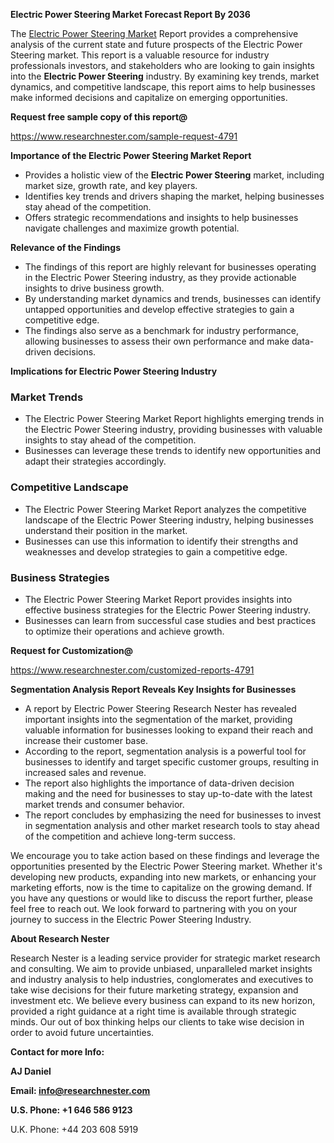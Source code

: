 ﻿<a name="_hlk168570615"></a><a name="_hlk168498031"></a>**Electric Power Steering Market Forecast Report By 2036**

The [Electric Power Steering Market](https://www.researchnester.com/reports/electric-power-steering-market/4791) Report provides a comprehensive analysis of the current state and future prospects of the Electric Power Steering market. This report is a valuable resource for industry professionals investors, and stakeholders who are looking to gain insights into the **Electric Power Steering** industry. By examining key trends, market dynamics, and competitive landscape, this report aims to help businesses make informed decisions and capitalize on emerging opportunities.

**Request free sample copy of this report@**

<https://www.researchnester.com/sample-request-4791> 

**Importance of the Electric Power Steering Market Report**

- Provides a holistic view of the **Electric Power Steering** market, including market size, growth rate, and key players.
- Identifies key trends and drivers shaping the market, helping businesses stay ahead of the competition.
- Offers strategic recommendations and insights to help businesses navigate challenges and maximize growth potential.

**Relevance of the Findings**

- The findings of this report are highly relevant for businesses operating in the Electric Power Steering industry, as they provide actionable insights to drive business growth.
- By understanding market dynamics and trends, businesses can identify untapped opportunities and develop effective strategies to gain a competitive edge.
- The findings also serve as a benchmark for industry performance, allowing businesses to assess their own performance and make data-driven decisions.

**Implications for Electric Power Steering Industry**
### **Market Trends**
- The Electric Power Steering Market Report highlights emerging trends in the Electric Power Steering industry, providing businesses with valuable insights to stay ahead of the competition.
- Businesses can leverage these trends to identify new opportunities and adapt their strategies accordingly.
### **Competitive Landscape**
- The Electric Power Steering Market Report analyzes the competitive landscape of the Electric Power Steering industry, helping businesses understand their position in the market.
- Businesses can use this information to identify their strengths and weaknesses and develop strategies to gain a competitive edge.
### **Business Strategies**
- The Electric Power Steering Market Report provides insights into effective business strategies for the Electric Power Steering industry.
- Businesses can learn from successful case studies and best practices to optimize their operations and achieve growth.

**Request for Customization@**

<https://www.researchnester.com/customized-reports-4791> 

**Segmentation Analysis Report Reveals Key Insights for Businesses**

- A report by Electric Power Steering Research Nester has revealed important insights into the segmentation of the market, providing valuable information for businesses looking to expand their reach and increase their customer base.
- According to the report, segmentation analysis is a powerful tool for businesses to identify and target specific customer groups, resulting in increased sales and revenue.
- The report also highlights the importance of data-driven decision making and the need for businesses to stay up-to-date with the latest market trends and consumer behavior.
- The report concludes by emphasizing the need for businesses to invest in segmentation analysis and other market research tools to stay ahead of the competition and achieve long-term success.

We encourage you to take action based on these findings and leverage the opportunities presented by the Electric Power Steering market. Whether it's developing new products, expanding into new markets, or enhancing your marketing efforts, now is the time to capitalize on the growing demand. If you have any questions or would like to discuss the report further, please feel free to reach out. We look forward to partnering with you on your journey to success in the Electric Power Steering Industry.

**About Research Nester**

Research Nester is a leading service provider for strategic market research and consulting. We aim to provide unbiased, unparalleled market insights and industry analysis to help industries, conglomerates and executives to take wise decisions for their future marketing strategy, expansion and investment etc. We believe every business can expand to its new horizon, provided a right guidance at a right time is available through strategic minds. Our out of box thinking helps our clients to take wise decision in order to avoid future uncertainties.

**Contact for more Info:**

**AJ Daniel**

**Email: info@researchnester.com**

**U.S. Phone: +1 646 586 9123**

U.K. Phone: +44 203 608 5919



